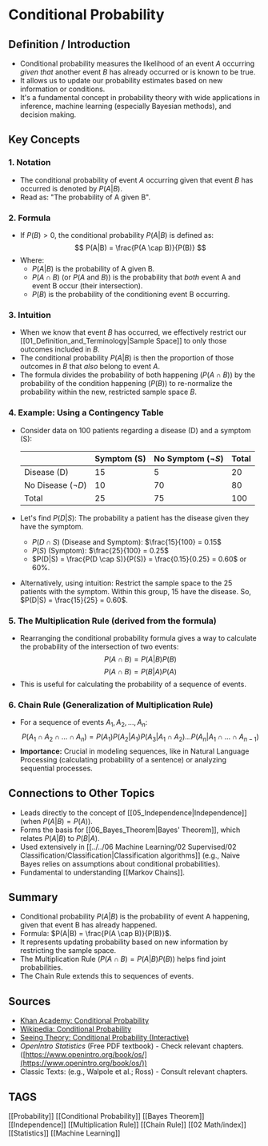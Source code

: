 # Conditional Probability

## Definition / Introduction
*   Conditional probability measures the likelihood of an event $A$ occurring *given that* another event $B$ has already occurred or is known to be true.
*   It allows us to update our probability estimates based on new information or conditions.
*   It's a fundamental concept in probability theory with wide applications in inference, machine learning (especially Bayesian methods), and decision making.

## Key Concepts

### 1. Notation
*   The conditional probability of event $A$ occurring given that event $B$ has occurred is denoted by $P(A|B)$.
*   Read as: "The probability of A given B".

### 2. Formula
*   If $P(B) > 0$, the conditional probability $P(A|B)$ is defined as:
    $$ P(A|B) = \frac{P(A \cap B)}{P(B)} $$
*   Where:
    *   $P(A|B)$ is the probability of A given B.
    *   $P(A \cap B)$ (or $P(A \text{ and } B)$) is the probability that *both* event A and event B occur (their intersection).
    *   $P(B)$ is the probability of the conditioning event B occurring.

### 3. Intuition
*   When we know that event $B$ has occurred, we effectively restrict our [[01_Definition_and_Terminology|Sample Space]] to only those outcomes included in $B$.
*   The conditional probability $P(A|B)$ is then the proportion of those outcomes in $B$ that *also* belong to event $A$.
*   The formula divides the probability of both happening ($P(A \cap B)$) by the probability of the condition happening ($P(B)$) to re-normalize the probability within the new, restricted sample space $B$.

### 4. Example: Using a Contingency Table
*   Consider data on 100 patients regarding a disease (D) and a symptom (S):

    |             | Symptom (S) | No Symptom ($\neg S$) | Total |
    |-------------|-------------|-----------------------|-------|
    | Disease (D) | 15          | 5                     | 20    |
    | No Disease ($\neg D$)| 10          | 70                    | 80    |
    | Total       | 25          | 75                    | 100   |

*   Let's find $P(D|S)$: The probability a patient has the disease given they have the symptom.
    *   $P(D \cap S)$ (Disease and Symptom): $\frac{15}{100} = 0.15$
    *   $P(S)$ (Symptom): $\frac{25}{100} = 0.25$
    *   $P(D|S) = \frac{P(D \cap S)}{P(S)} = \frac{0.15}{0.25} = 0.60$ or 60%.
*   Alternatively, using intuition: Restrict the sample space to the 25 patients with the symptom. Within this group, 15 have the disease. So, $P(D|S) = \frac{15}{25} = 0.60$.

### 5. The Multiplication Rule (derived from the formula)
*   Rearranging the conditional probability formula gives a way to calculate the probability of the intersection of two events:
    $$ P(A \cap B) = P(A|B) P(B) $$
    $$ P(A \cap B) = P(B|A) P(A) $$
*   This is useful for calculating the probability of a sequence of events.

### 6. Chain Rule (Generalization of Multiplication Rule)
*   For a sequence of events $A_1, A_2, ..., A_n$:
    $$ P(A_1 \cap A_2 \cap \dots \cap A_n) = P(A_1) P(A_2|A_1) P(A_3|A_1 \cap A_2) \dots P(A_n|A_1 \cap \dots \cap A_{n-1}) $$
*   **Importance:** Crucial in modeling sequences, like in Natural Language Processing (calculating probability of a sentence) or analyzing sequential processes.

## Connections to Other Topics
*   Leads directly to the concept of [[05_Independence|Independence]] (when $P(A|B) = P(A)$).
*   Forms the basis for [[06_Bayes_Theorem|Bayes' Theorem]], which relates $P(A|B)$ to $P(B|A)$.
*   Used extensively in [[../../06 Machine Learning/02 Supervised/02 Classification/Classification|Classification algorithms]] (e.g., Naive Bayes relies on assumptions about conditional probabilities).
*   Fundamental to understanding [[Markov Chains]].

## Summary
*   Conditional probability $P(A|B)$ is the probability of event A happening, given that event B has already happened.
*   Formula: $P(A|B) = \frac{P(A \cap B)}{P(B)}$.
*   It represents updating probability based on new information by restricting the sample space.
*   The Multiplication Rule ($P(A \cap B) = P(A|B)P(B)$) helps find joint probabilities.
*   The Chain Rule extends this to sequences of events.

## Sources
*   [Khan Academy: Conditional Probability](https://www.khanacademy.org/math/statistics-probability/probability-library/conditional-probability-independence/v/conditional-probability-basic-idea)
*   [Wikipedia: Conditional Probability](https://en.wikipedia.org/wiki/Conditional_probability)
*   [Seeing Theory: Conditional Probability (Interactive)](https://seeing-theory.brown.edu/basic-probability/index.html#section2)
*   *OpenIntro Statistics* (Free PDF textbook) - Check relevant chapters. ([https://www.openintro.org/book/os/](https://www.openintro.org/book/os/))
*   Classic Texts: (e.g., Walpole et al.; Ross) - Consult relevant chapters.

## TAGS
[[Probability]] [[Conditional Probability]] [[Bayes Theorem]] [[Independence]] [[Multiplication Rule]] [[Chain Rule]] [[02 Math/index]] [[Statistics]] [[Machine Learning]]